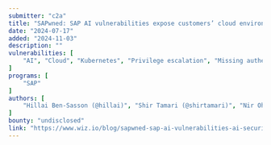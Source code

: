 ```yaml
---
submitter: "c2a"
title: "SAPwned: SAP AI vulnerabilities expose customers’ cloud environments and private AI artifacts"
date: "2024-07-17"
added: "2024-11-03"
description: ""
vulnerabilities: [
    "AI", "Cloud", "Kubernetes", "Privilege escalation", "Missing authentication"
]
programs: [
    "SAP"
]
authors: [
    "Hillai Ben-Sasson (@hillai)", "Shir Tamari (@shirtamari)", "Nir Ohfeld (@nirohfeld)", "Sagi Tzadik (@sagitz_)", "Ronen Shustin (@ronenshh)"
]
bounty: "undisclosed"
link: "https://www.wiz.io/blog/sapwned-sap-ai-vulnerabilities-ai-security"
---
```




